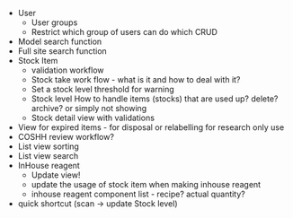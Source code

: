 - User
  - User groups
  - Restrict which group of users can do which CRUD
- Model search function
- Full site search function
- Stock Item 
  - validation workflow  
  - Stock take work flow - what is it and how to deal with it?
  - Set a stock level threshold for warning
  - Stock level How to handle items (stocks) that are used up? delete? archive? or simply not showing    
  - Stock detail view with validations
- View for expired items - for disposal or relabelling for research only use
- COSHH review workflow?
- List view sorting
- List view search
- InHouse reagent
  - Update view!
  - update the usage of stock item when making inhouse reagent
  - inhouse reagent component list - recipe? actual quantity?
- quick shortcut (scan -> update Stock level)
